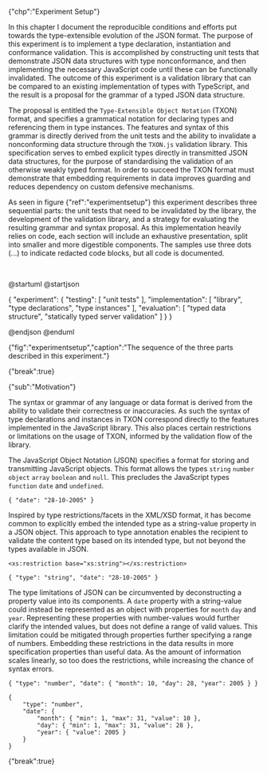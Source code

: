 {"chp":"Experiment Setup"}

In this chapter I document the reproducible conditions and efforts put towards the type-extensible evolution of the JSON format. The purpose of this experiment is to implement a type declaration, instantiation and conformance validation. This is accomplished by constructing unit tests that demonstrate JSON data structures with type nonconformance, and then implementing the necessary JavaScript code until these can be functionally invalidated. The outcome of this experiment is a validation library that can be compared to an existing implementation of types with TypeScript, and the result is a proposal for the grammar of a typed JSON data structure.

The proposal is entitled the `Type-Extensible Object Notation` (TXON) format, and specifies a grammatical notation for declaring types and referencing them in type instances. The features and syntax of this grammar is directly derived from the unit tests and the ability to invalidate a nonconforming data structure through the `TXON.js` validation library. This specification serves to embed explicit types directly in transmitted JSON data structures, for the purpose of standardising the validation of an otherwise weakly typed format. In order to succeed the TXON format must demonstrate that embedding requirements in data improves guarding and reduces dependency on custom defensive mechanisms.

As seen in figure {"ref":"experimentsetup"} this experiment describes three sequential parts: the unit tests that need to be invalidated by the library, the development of the validation library, and a strategy for evaluating the resulting grammar and syntax proposal. As this implementation heavily relies on code, each section will include an exhaustive presentation, split into smaller and more digestible components. The samples use three dots (...) to indicate redacted code blocks, but all code is documented.

<br>

@startuml
@startjson

<style>
jsonDiagram {
    BackGroundColor transparent
    node {
        BackGroundColor white
        highlight {
            BackGroundColor #ffdc7d
        }
    }
}
</style>

{
    "experiment": {
        "testing": [
            "unit tests"
        ],
        "implementation": [
            "library",
            "type declarations",
            "type instances"
        ],
        "evaluation": [
            "typed data structure",
            "statically typed server validation"
        ]
    }
}

@endjson
@enduml

{"fig":"experimentsetup","caption":"The sequence of the three parts described in this experiment."}

{"break":true}

{"sub":"Motivation"}

The syntax or grammar of any language or data format is derived from the ability to validate their correctness or inaccuracies. As such the syntax of type declarations and instances in TXON correspond directly to the features implemented in the JavaScript library. This also places certain restrictions or limitations on the usage of TXON, informed by the validation flow of the library. 

The JavaScript Object Notation (JSON) specifies a format for storing and transmitting JavaScript objects. This format allows the types `string` `number` `object` `array` `boolean` and `null`. This precludes the JavaScript types `function` `date` and `undefined`.

```
{ "date": "28-10-2005" }
```

Inspired by type restrictions/facets in the XML/XSD format, it has become common to explicitly embed the intended type as a string-value property in a JSON object. This approach to type annotation enables the recipient to validate the content type based on its intended type, but not beyond the types available in JSON.

```
<xs:restriction base="xs:string"></xs:restriction>
```
```
{ "type": "string", "date": "28-10-2005" }
```

The type limitations of JSON can be circumvented by deconstructing a property value into its components. A `date` property with a string-value could instead be represented as an object with properties for `month` `day` and `year`. Representing these properties with number-values would further clarify the intended values, but does not define a range of valid values. This limitation could be mitigated through properties further specifying a range of numbers. Embedding these restrictions in the data results in more specification properties than useful data. As the amount of information scales linearly, so too does the restrictions, while increasing the chance of syntax errors.

```
{ "type": "number", "date": { "month": 10, "day": 28, "year": 2005 } }
```
```
{
    "type": "number",
    "date": {
        "month": { "min": 1, "max": 31, "value": 10 },
        "day": { "min": 1, "max": 31, "value": 28 },
        "year": { "value": 2005 }
    }
}
```

{"break":true}